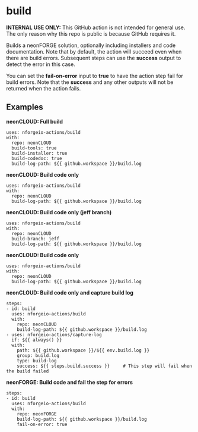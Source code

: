 # build

**INTERNAL USE ONLY:** This GitHub action is not intended for general use.  The only reason why this repo is public is because GitHub requires it.

Builds a neonFORGE solution, optionally including installers and code documentation.  Note that by default, the
action will succeed even when there are build errors.  Subsequent steps can use the **success** output to detect
the error in this case.

You can set the **fail-on-error** input to **true** to have the action step fail for build errors.  Note that the 
**success** and any other outputs will not be returned when the action fails.

## Examples

**neonCLOUD: Full build**
```
uses: nforgeio-actions/build
with:
  repo: neonCLOUD
  build-tools: true
  build-installer: true
  build-codedoc: true
  build-log-path: ${{ github.workspace }}/build.log
```

**neonCLOUD: Build code only**
```
uses: nforgeio-actions/build
with:
  repo: neonCLOUD
  build-log-path: ${{ github.workspace }}/build.log
```

**neonCLOUD: Build code only (jeff branch)**
```
uses: nforgeio-actions/build
with:
  repo: neonCLOUD
  build-branch: jeff
  build-log-path: ${{ github.workspace }}/build.log
```

**neonCLOUD: Build code only**
```
uses: nforgeio-actions/build
with:
  repo: neonCLOUD
  build-log-path: ${{ github.workspace }}/build.log
```

**neonCLOUD: Build code only and capture build log**
```
steps:
- id: build
  uses: nforgeio-actions/build
  with:
    repo: neonCLOUD
    build-log-path: ${{ github.workspace }}/build.log
- uses: nforgeio-actions/capture-log
  if: ${{ always() }}
  with:
    path: ${{ github.workspace }}/${{ env.build.log }}
    group: build.log
    type: build-log
    success: ${{ steps.build.success }}     # This step will fail when the build failed
```

**neonFORGE: Build code and fail the step for errors**

```
steps:
- id: build
  uses: nforgeio-actions/build
  with:
    repo: neonFORGE
    build-log-path: ${{ github.workspace }}/build.log
    fail-on-error: true
```
